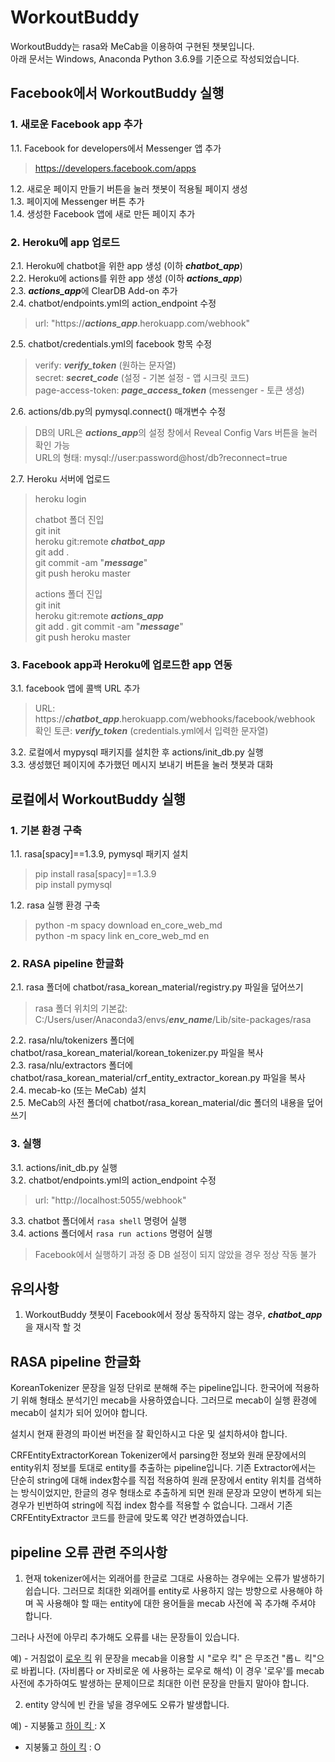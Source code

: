 # WorkoutBuddy
WorkoutBuddy는 rasa와 MeCab을 이용하여 구현된 챗봇입니다.  
아래 문서는 Windows, Anaconda Python 3.6.9를 기준으로 작성되었습니다.  

## Facebook에서 WorkoutBuddy 실행

### 1. 새로운 Facebook app 추가
1.1. Facebook for developers에서 Messenger 앱 추가  
> https://developers.facebook.com/apps  

1.2. 새로운 페이지 만들기 버튼을 눌러 챗봇이 적용될 페이지 생성  
1.3. 페이지에 Messenger 버튼 추가  
1.4. 생성한 Facebook 앱에 새로 만든 페이지 추가  

### 2. Heroku에  app 업로드
2.1. Heroku에 chatbot을 위한 app 생성 (이하 ***chatbot_app***)  
2.2. Heroku에 actions를 위한 app 생성 (이하 ***actions_app***)  
2.3. ***actions_app***에 ClearDB Add-on 추가  
2.4. chatbot/endpoints.yml의 action_endpoint 수정  
> url: "https://***actions_app***.herokuapp.com/webhook"  

2.5. chatbot/credentials.yml의 facebook 항목 수정  
> verify: ***verify_token*** (원하는 문자열)  
> secret: ***secret_code*** (설정 - 기본 설정 - 앱 시크릿 코드)  
> page-access-token: ***page_access_token*** (messenger - 토큰 생성)  

2.6. actions/db.py의 pymysql.connect() 매개변수 수정  
> DB의 URL은 ***actions_app***의 설정 창에서 Reveal Config Vars 버튼을 눌러 확인 가능  
> URL의 형태: mysql://user:password@host/db?reconnect=true  

2.7. Heroku 서버에 업로드  
> heroku login  
>   
> chatbot 폴더 진입  
> git init  
> heroku git:remote ***chatbot_app***  
> git add .  
> git commit -am "***message***"  
> git push heroku master  
>   
> actions 폴더 진입  
> git init  
> heroku git:remote ***actions_app***  
> git add .
> git commit -am "***message***"  
> git push heroku master  

### 3. Facebook app과 Heroku에 업로드한 app 연동
3.1. facebook 앱에 콜백 URL 추가  
> URL: https://***chatbot_app***.herokuapp.com/webhooks/facebook/webhook  
> 확인 토큰: ***verify_token*** (credentials.yml에서 입력한 문자열)  

3.2. 로컬에서 mypysql 패키지를 설치한 후 actions/init_db.py 실행  
3.3. 생성했던 페이지에 추가했던 메시지 보내기 버튼을 눌러 챗봇과 대화  

## 로컬에서 WorkoutBuddy 실행

### 1. 기본 환경 구축
1.1. rasa[spacy]==1.3.9, pymysql 패키지 설치  
> pip install rasa[spacy]==1.3.9  
> pip install pymysql  

1.2. rasa 실행 환경 구축  
> python -m spacy download en_core_web_md  
> python -m spacy link en_core_web_md en  

### 2. RASA pipeline 한글화
2.1. rasa 폴더에 chatbot/rasa_korean_material/registry.py 파일을 덮어쓰기  
> rasa 폴더 위치의 기본값: C:/Users/user/Anaconda3/envs/***env_name***/Lib/site-packages/rasa  

2.2. rasa/nlu/tokenizers 폴더에 chatbot/rasa_korean_material/korean_tokenizer.py 파일을 복사  
2.3. rasa/nlu/extractors 폴더에 chatbot/rasa_korean_material/crf_entity_extractor_korean.py 파일을 복사  
2.4. mecab-ko (또는 MeCab) 설치  
2.5. MeCab의 사전 폴더에 chatbot/rasa_korean_material/dic 폴더의 내용을 덮어쓰기  

### 3. 실행
3.1. actions/init_db.py 실행  
3.2. chatbot/endpoints.yml의 action_endpoint 수정  
> url: "http\://localhost:5055/webhook"  

3.3. chatbot 폴더에서 ```rasa shell``` 명령어 실행  
3.4. actions 폴더에서 ```rasa run actions``` 명령어 실행  
> Facebook에서 실행하기 과정 중 DB 설정이 되지 않았을 경우 정상 작동 불가  

## 유의사항
1. WorkoutBuddy 챗봇이 Facebook에서 정상 동작하지 않는 경우, ***chatbot_app***을 재시작 할 것

## RASA pipeline 한글화

KoreanTokenizer
문장을 일정 단위로 분해해 주는 pipeline입니다.
한국어에 적용하기 위해 형태소 분석기인 mecab을 사용하였습니다.
그러므로 mecab이 실행 환경에 mecab이 설치가 되어 있어야 합니다.

설치시 현재 환경의 파이썬 버전을 잘 확인하시고 다운 및 설치하셔야 합니다.


CRFEntityExtractorKorean
Tokenizer에서 parsing한 정보와 원래 문장에서의 entity위치 정보를 토대로 entity를 추출하는 pipeline입니다.
기존 Extractor에서는 단순히 string에 대해 index함수를 직접 적용하여 원래 문장에서 entity 위치를 검색하는 방식이었지만, 한글의 경우 형태소로 추출하게 되면 원래 문장과 모양이 변하게 되는 경우가 빈번하여 string에 직접 index 함수를 적용할 수 없습니다.
그래서 기존 CRFEntityExtractor 코드를 한글에 맞도록 약간 변경하였습니다.


## pipeline 오류 관련 주의사항

1. 현재 tokenizer에서는 외래어를 한글로 그대로 사용하는 경우에는 오류가 발생하기 쉽습니다. 
그러므로 최대한 외래어를 entity로 사용하지 않는 방향으로 사용해야 하며 꼭 사용해야 할 때는 entity에 대한 용어들을 mecab 사전에 꼭 추가해 주셔야 합니다.

그러나 사전에 아무리 추가해도 오류를 내는 문장들이 있습니다.

예) - 거침없이 [로우 킥](entity)
위 문장을 mecab을 이용할 시 "로우 킥" 은 무조건 "롭ㄴ 킥"으로 바뀝니다. (자비롭다 or 자비로운 에 사용하는 로우로 해석)
이 경우 '로우'를 mecab사전에 추가하여도 발생하는 문제이므로 최대한 이런 문장을 만들지 말아야 합니다.

2. entity 양식에 빈 칸을 넣을 경우에도 오류가 발생합니다.

예) - 지붕뚫고 [하이 킥 ](entity)  : X
- 지붕뚫고 [하이 킥](entity)  : O

